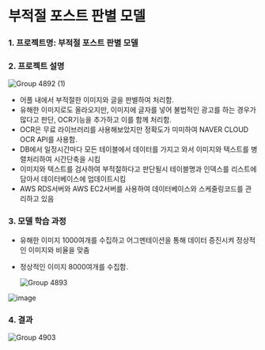 #  부적절 포스트 판별 모델
### 1. 프로젝트명: 부적절 포스트 판별 모델
### 2. 프로젝트 설명

![Group 4892 (1)](https://user-images.githubusercontent.com/38881094/231360215-5b8281d0-7406-4333-b418-213b865b98a2.png)

- 어플 내에서 부적절한 이미지와 글을 판별하여 처리함.
- 유해한 이미지로도 올라오지만, 이미지에 글자를 넣어 불법적인 광고를 하는 경우가 많다고 판단, OCR기능을 추가하고 이를 함께 처리함.
- OCR은 무료 라이브러리를 사용해보았지만 정확도가 미미하여 NAVER CLOUD OCR API를 사용함.
- DB에서 일정시간마다 모든 테이블에서 데이터를 가지고 와서 이미지와 텍스트를 병렬처리하여 시간단축을 시킴
- 이미지와 텍스트를 검사하여 부적절하다고 판단될시 테이블명과 인덱스를 리스트에 담아서 데이터베이스에 업데이트시킴
- AWS RDS서버와 AWS EC2서버를 사용하여 데이터베이스와 스케줄링코드를 관리하고 있음

### 3. 모델 학습 과정
- 유해한 이미지 1000여개를 수집하고 어그멘테이션을 통해 데이터 증진시켜 정상적인 이미지와 비율을 맞춤
- 정상적인 이미지 8000여개를 수집함.

    ![Group 4893](https://user-images.githubusercontent.com/38881094/231361820-a6ab5f68-fa89-445d-b962-41ddaccf4911.png)

![image](https://user-images.githubusercontent.com/38881094/231362369-d01ce4dc-64c9-4209-9f96-25f6505c7014.png)

### 4. 결과

![Group 4903](https://user-images.githubusercontent.com/38881094/231370832-1c804e3e-a8b2-491c-b398-8891d12f2559.png)
